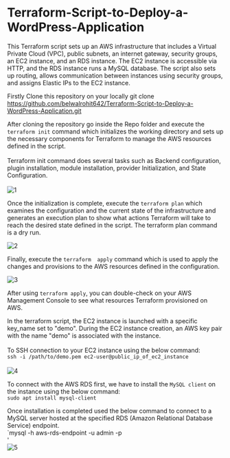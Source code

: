 # Terraform-Script-to-Deploy-a-WordPress-Application

This Terraform script sets up an AWS infrastructure that includes a Virtual Private Cloud (VPC), public subnets, an  internet gateway, security groups, an EC2 instance, and an RDS instance. The EC2 instance is accessible via HTTP, and the RDS instance runs a MySQL database. The script also sets up routing, allows communication between instances using security groups, and assigns Elastic IPs to the EC2 instance. 


Firstly Clone this repository on your locally
git clone https://github.com/belwalrohit642/Terraform-Script-to-Deploy-a-WordPress-Application.git

After cloning the repository go inside the Repo folder and execute the `terraform init` command which initializes the working directory and sets up the necessary components for Terraform to manage the AWS resources defined in the script. <br>
<br>
Terraform init command does several tasks such as Backend configuration, plugin installation, module installation, provider Initialization, and State Configuration.<br>
<br>
![1](https://github.com/belwalrohit642/Terraform-Script-to-Deploy-a-WordPress-Application/assets/96739082/bab1405e-9a17-4ed5-992f-988d71834866)


Once the initialization is complete, execute the `terraform plan` which  examines the configuration and the current state of the infrastructure and generates an execution plan to show what actions Terraform will take to reach the desired state defined in the script. The terraform plan command is a dry run.

![2](https://github.com/belwalrohit642/Terraform-Script-to-Deploy-a-WordPress-Application/assets/96739082/1c89adcf-004b-48b5-959a-3b0180ceb48e)


Finally, execute the `terraform  apply` command which  is used to apply the changes and provisions to the AWS resources defined in the configuration.

![3](https://github.com/belwalrohit642/Terraform-Script-to-Deploy-a-WordPress-Application/assets/96739082/ee2b740a-364b-4a3e-a7ad-de49dff4936e)


After using `terraform apply`, you can double-check on your AWS Management Console to see what resources Terraform provisioned on AWS.

In the terraform script, the EC2 instance is launched with a specific key_name set to "demo". During the EC2 instance creation, an AWS key pair with the name "demo" is associated with the instance.<br>
<br>
To SSH connection to your EC2 instance using the below command: <br>
`ssh -i /path/to/demo.pem ec2-user@public_ip_of_ec2_instance`<br>
<br>
![4](https://github.com/belwalrohit642/Terraform-Script-to-Deploy-a-WordPress-Application/assets/96739082/03fd055f-65a9-4053-88b7-feb7b40fed03)
<br>

To connect with the AWS RDS first, we have to install the `MySQL client` on the instance using the below command: <br>
`sudo apt install mysql-client` <br>

Once installation is completed used the below command to connect to a MySQL server hosted at the specified RDS (Amazon Relational Database Service) endpoint.<br>
`mysql -h aws-rds-endpoint -u admin -p<br>'
<br>
![5](https://github.com/belwalrohit642/Terraform-Script-to-Deploy-a-WordPress-Application/assets/96739082/f2cf8320-88de-4860-acd4-846f40e91fe4)




